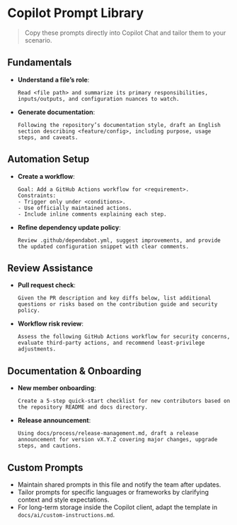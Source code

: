 # Copilot Prompt Library

> Copy these prompts directly into Copilot Chat and tailor them to your scenario.

## Fundamentals
- **Understand a file’s role**:
  ```
  Read <file path> and summarize its primary responsibilities, inputs/outputs, and configuration nuances to watch.
  ```
- **Generate documentation**:
  ```
  Following the repository’s documentation style, draft an English section describing <feature/config>, including purpose, usage steps, and caveats.
  ```

## Automation Setup
- **Create a workflow**:
  ```
  Goal: Add a GitHub Actions workflow for <requirement>.
  Constraints:
  - Trigger only under <conditions>.
  - Use officially maintained actions.
  - Include inline comments explaining each step.
  ```
- **Refine dependency update policy**:
  ```
  Review .github/dependabot.yml, suggest improvements, and provide the updated configuration snippet with clear comments.
  ```

## Review Assistance
- **Pull request check**:
  ```
  Given the PR description and key diffs below, list additional questions or risks based on the contribution guide and security policy.
  ```
- **Workflow risk review**:
  ```
  Assess the following GitHub Actions workflow for security concerns, evaluate third-party actions, and recommend least-privilege adjustments.
  ```

## Documentation & Onboarding
- **New member onboarding**:
  ```
  Create a 5-step quick-start checklist for new contributors based on the repository README and docs directory.
  ```
- **Release announcement**:
  ```
  Using docs/process/release-management.md, draft a release announcement for version vX.Y.Z covering major changes, upgrade steps, and cautions.
  ```

## Custom Prompts
- Maintain shared prompts in this file and notify the team after updates.
- Tailor prompts for specific languages or frameworks by clarifying context and style expectations.
- For long-term storage inside the Copilot client, adapt the template in `docs/ai/custom-instructions.md`.
